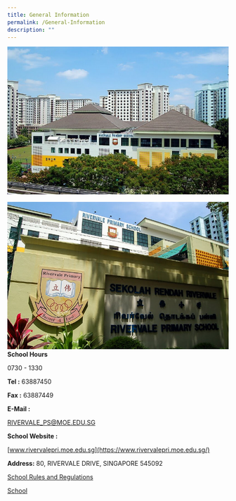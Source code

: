 ```yaml
---
title: General Information
permalink: /General-Information
description: ""
---
```

![](/images/school.jpg)

![](/images/school2.jpeg)
**School Hours**

0730 - 1330   

**Tel :** 63887450

**Fax :** 63887449

  

**E-Mail :** 

[RIVERVALE\_PS@MOE.EDU.SG](mailto:RIVERVALE_PS@MOE.EDU.SG)

  

**School Website :** 

[www.rivervalepri.moe.edu.sg](https://www.rivervalepri.moe.edu.sg/)

**Address:** 80, RIVERVALE DRIVE, SINGAPORE 545092

[School Rules and Regulations](/Mission-Vision/Permalink)

[School](https://moe-rivervalepri-staging.netlify.app/mission-vision)